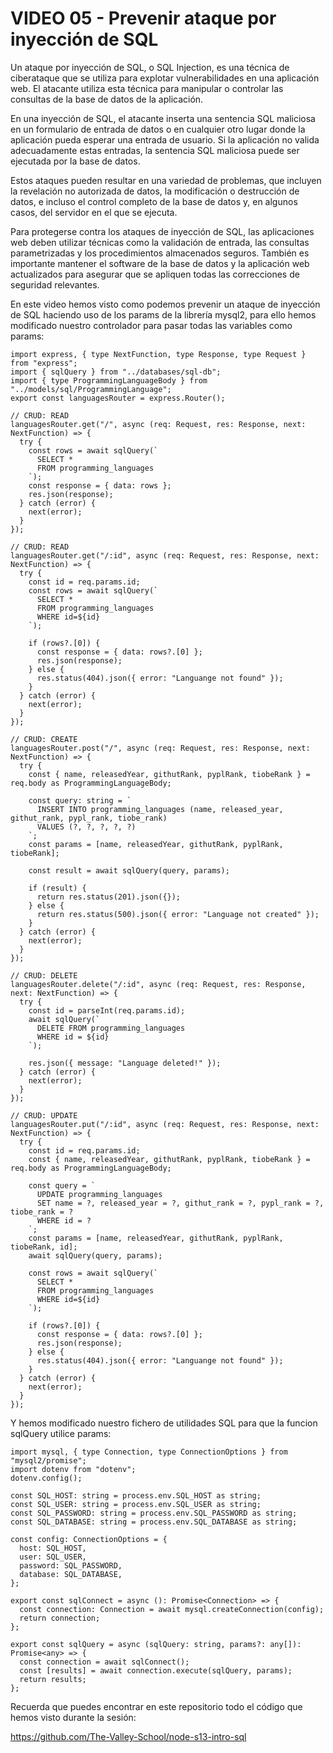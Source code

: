# VIDEO 05 - Prevenir ataque por inyección de SQL

Un ataque por inyección de SQL, o SQL Injection, es una técnica de ciberataque que se utiliza para explotar vulnerabilidades en una aplicación web. El atacante utiliza esta técnica para manipular o controlar las consultas de la base de datos de la aplicación.

En una inyección de SQL, el atacante inserta una sentencia SQL maliciosa en un formulario de entrada de datos o en cualquier otro lugar donde la aplicación pueda esperar una entrada de usuario. Si la aplicación no valida adecuadamente estas entradas, la sentencia SQL maliciosa puede ser ejecutada por la base de datos.

Estos ataques pueden resultar en una variedad de problemas, que incluyen la revelación no autorizada de datos, la modificación o destrucción de datos, e incluso el control completo de la base de datos y, en algunos casos, del servidor en el que se ejecuta.

Para protegerse contra los ataques de inyección de SQL, las aplicaciones web deben utilizar técnicas como la validación de entrada, las consultas parametrizadas y los procedimientos almacenados seguros. También es importante mantener el software de la base de datos y la aplicación web actualizados para asegurar que se apliquen todas las correcciones de seguridad relevantes.

En este video hemos visto como podemos prevenir un ataque de inyección de SQL haciendo uso de los params de la librería mysql2, para ello hemos modificado nuestro controlador para pasar todas las variables como params:

```tsx
import express, { type NextFunction, type Response, type Request } from "express";
import { sqlQuery } from "../databases/sql-db";
import { type ProgrammingLanguageBody } from "../models/sql/ProgrammingLanguage";
export const languagesRouter = express.Router();

// CRUD: READ
languagesRouter.get("/", async (req: Request, res: Response, next: NextFunction) => {
  try {
    const rows = await sqlQuery(`
      SELECT *
      FROM programming_languages
    `);
    const response = { data: rows };
    res.json(response);
  } catch (error) {
    next(error);
  }
});

// CRUD: READ
languagesRouter.get("/:id", async (req: Request, res: Response, next: NextFunction) => {
  try {
    const id = req.params.id;
    const rows = await sqlQuery(`
      SELECT *
      FROM programming_languages
      WHERE id=${id}
    `);

    if (rows?.[0]) {
      const response = { data: rows?.[0] };
      res.json(response);
    } else {
      res.status(404).json({ error: "Languange not found" });
    }
  } catch (error) {
    next(error);
  }
});

// CRUD: CREATE
languagesRouter.post("/", async (req: Request, res: Response, next: NextFunction) => {
  try {
    const { name, releasedYear, githutRank, pyplRank, tiobeRank } = req.body as ProgrammingLanguageBody;

    const query: string = `
      INSERT INTO programming_languages (name, released_year, githut_rank, pypl_rank, tiobe_rank)
      VALUES (?, ?, ?, ?, ?)
    `;
    const params = [name, releasedYear, githutRank, pyplRank, tiobeRank];

    const result = await sqlQuery(query, params);

    if (result) {
      return res.status(201).json({});
    } else {
      return res.status(500).json({ error: "Language not created" });
    }
  } catch (error) {
    next(error);
  }
});

// CRUD: DELETE
languagesRouter.delete("/:id", async (req: Request, res: Response, next: NextFunction) => {
  try {
    const id = parseInt(req.params.id);
    await sqlQuery(`
      DELETE FROM programming_languages
      WHERE id = ${id}
    `);

    res.json({ message: "Language deleted!" });
  } catch (error) {
    next(error);
  }
});

// CRUD: UPDATE
languagesRouter.put("/:id", async (req: Request, res: Response, next: NextFunction) => {
  try {
    const id = req.params.id;
    const { name, releasedYear, githutRank, pyplRank, tiobeRank } = req.body as ProgrammingLanguageBody;

    const query = `
      UPDATE programming_languages
      SET name = ?, released_year = ?, githut_rank = ?, pypl_rank = ?, tiobe_rank = ?
      WHERE id = ?
    `;
    const params = [name, releasedYear, githutRank, pyplRank, tiobeRank, id];
    await sqlQuery(query, params);

    const rows = await sqlQuery(`
      SELECT *
      FROM programming_languages
      WHERE id=${id}
    `);

    if (rows?.[0]) {
      const response = { data: rows?.[0] };
      res.json(response);
    } else {
      res.status(404).json({ error: "Languange not found" });
    }
  } catch (error) {
    next(error);
  }
});
```

Y hemos modificado nuestro fichero de utilidades SQL para que la funcion sqlQuery utilice params:

```tsx
import mysql, { type Connection, type ConnectionOptions } from "mysql2/promise";
import dotenv from "dotenv";
dotenv.config();

const SQL_HOST: string = process.env.SQL_HOST as string;
const SQL_USER: string = process.env.SQL_USER as string;
const SQL_PASSWORD: string = process.env.SQL_PASSWORD as string;
const SQL_DATABASE: string = process.env.SQL_DATABASE as string;

const config: ConnectionOptions = {
  host: SQL_HOST,
  user: SQL_USER,
  password: SQL_PASSWORD,
  database: SQL_DATABASE,
};

export const sqlConnect = async (): Promise<Connection> => {
  const connection: Connection = await mysql.createConnection(config);
  return connection;
};

export const sqlQuery = async (sqlQuery: string, params?: any[]): Promise<any> => {
  const connection = await sqlConnect();
  const [results] = await connection.execute(sqlQuery, params);
  return results;
};
```

Recuerda que puedes encontrar en este repositorio todo el código que hemos visto durante la sesión:

<https://github.com/The-Valley-School/node-s13-intro-sql>

